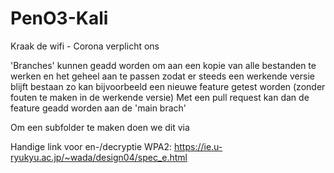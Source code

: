 # PenO3-Kali
Kraak de wifi - Corona verplicht ons

'Branches' kunnen geadd worden om aan een kopie van alle bestanden te werken en het geheel aan te passen zodat er steeds een werkende versie blijft bestaan
  zo kan bijvoorbeeld een nieuwe feature getest worden (zonder fouten te maken in de werkende versie)
Met een pull request kan dan de feature geadd worden aan de 'main brach'

Om een subfolder te maken doen we dit via

Handige link voor en-/decryptie WPA2: https://ie.u-ryukyu.ac.jp/~wada/design04/spec_e.html
